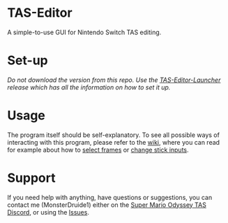 # TAS-Editor

A simple-to-use GUI for Nintendo Switch TAS editing.

# Set-up

*Do not download the version from this repo. Use the [TAS-Editor-Launcher](https://github.com/MonsterDruide1/TAS-Editor-Launcher/releases/latest) release which has all the information on how to set it up.*

# Usage
The program itself should be self-explanatory. To see all possible ways of interacting with this program, please refer to the [wiki](https://github.com/MonsterDruide1/TAS-Editor/wiki), where you can read for example about how to [select frames](https://github.com/MonsterDruide1/TAS-Editor/wiki/Change-Stick-Input) or [change stick inputs](https://github.com/MonsterDruide1/TAS-Editor/wiki/Selecting-frames).

# Support
If you need help with anything, have questions or suggestions, you can contact me (MonsterDruide1) either on the [Super Mario Odyssey TAS Discord](https://discord.gg/YMJ9Njzvcd), or using the [Issues](https://github.com/MonsterDruide1/TAS-Editor/issues).
